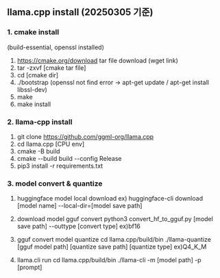 ## llama.cpp install (20250305 기준)

### 1. cmake install

(build-essential, openssl installed)

1) https://cmake.org/download tar file download (wget link)
2) tar -zxvf [cmake tar file]
3) cd [cmake dir]
4) ./bootstrap
(openssl not find error -> apt-get update / apt-get install libssl-dev)
5) make
6) make install

### 2. llama-cpp install

1) git clone https://github.com/ggml-org/llama.cpp
2) cd llama.cpp
[CPU env]
3) cmake -B build
4) cmake --build build --config Release
5) pip3 install -r requirements.txt


### 3. model convert & quantize

1) huggingface model local download
ex) huggingface-cli download [model name] --local-dir=[model save path]

2) download model gguf convert
python3 convert_hf_to_gguf.py [model save path] --outtype [convert type] ex)bf16  

3) gguf convert model quantize
cd llama.cpp/build/bin
./llama-quantize [gguf model path] [quantize save path] [quantize type] ex)Q4_K_M

4) llama.cli run
cd llama.cpp/build/bin
./llama-cli -m [model path] -p [prompt]
